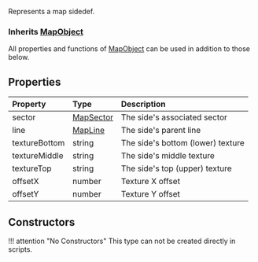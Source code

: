 Represents a map sidedef.

### Inherits <type>[MapObject](MapObject.md)</type>  
All properties and functions of <type>[MapObject](MapObject.md)</type> can be used in addition to those below.

## Properties

| Property | Type | Description |
|:---------|:-----|:------------|
<prop class="ro">sector</prop> | <type>[MapSector](MapSector.md)</type> | The side's associated sector
<prop class="ro">line</prop> | <type>[MapLine](MapLine.md)</type> | The side's parent line
<prop class="ro">textureBottom</prop> | <type>string</type> | The side's bottom (lower) texture
<prop class="ro">textureMiddle</prop> | <type>string</type> | The side's middle texture
<prop class="ro">textureTop</prop> | <type>string</type> | The side's top (upper) texture
<prop class="ro">offsetX</prop> | <type>number</type> | Texture X offset
<prop class="ro">offsetY</prop> | <type>number</type> | Texture Y offset

## Constructors

!!! attention "No Constructors"
    This type can not be created directly in scripts.
